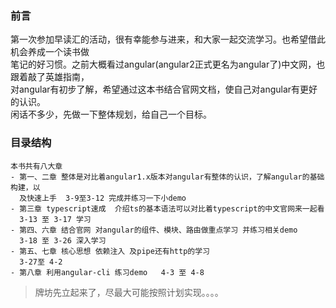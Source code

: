 ### 前言  
第一次参加早读汇的活动，很有幸能参与进来，和大家一起交流学习。也希望借此机会养成一个读书做    
笔记的好习惯。之前大概看过angular(angular2正式更名为angular了)中文网，也跟着敲了英雄指南，    
对angular有初步了解，希望通过这本书结合官网文档，使自己对angular有更好的认识。       
闲话不多少，先做一下整体规划，给自己一个目标。      
### 目录结构
    本书共有八大章   
    - 第一、二章 整体是对比着angular1.x版本对angular有整体的认识，了解angular的基础构建，以  
      及快速上手  3-9至3-12 完成并练习一下小demo
    - 第三章 typescript速成  介绍ts的基本语法可以对比着typescript的中文官网来一起看
      3-13 至 3-17 学习
    - 第四、六章 结合官网 对angular的组件、模块、路由做重点学习 并练习相关demo  
      3-18 至 3-26 深入学习
    - 第五、七章 核心思想 依赖注入 及pipe还有http的学习
      3-27至 4-2
    - 第八章 利用angular-cli 练习demo   4-3 至 4-8
> 牌坊先立起来了，尽最大可能按照计划实现。。。。
